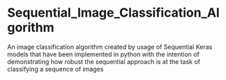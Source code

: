 # Sequential_Image_Classification_Algorithm
An image classification algorithm created by usage of Sequential Keras models that have been implemented in python with the intention of demonstrating how robust the sequential approach is at the task of classifying a sequence of images
